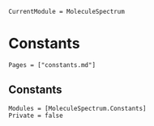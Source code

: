 ```@meta
CurrentModule = MoleculeSpectrum
```

# Constants

```@index
Pages = ["constants.md"]
```

## Constants

```@autodocs
Modules = [MoleculeSpectrum.Constants]
Private = false
```